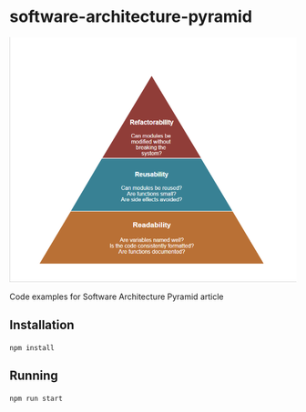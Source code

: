 # software-architecture-pyramid

![software architecture pyramid](public/software-architecture-pyramid.png)

Code examples for Software Architecture Pyramid article

## Installation
`npm install`

## Running
`npm run start`
